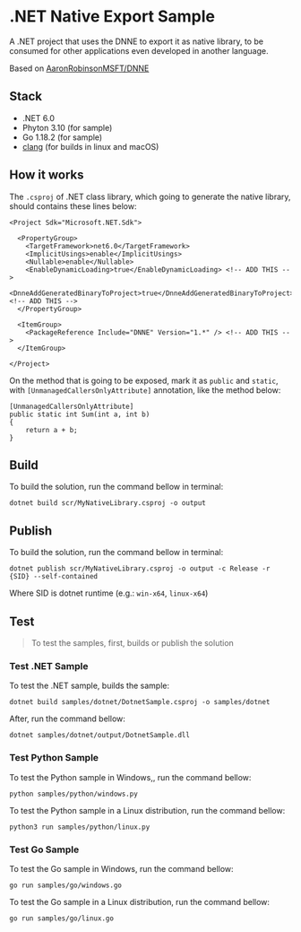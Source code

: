 # .NET Native Export Sample

A .NET project that uses the DNNE to export it as native library, to be consumed for other applications even developed in another language.

Based on [AaronRobinsonMSFT/DNNE](https://github.com/AaronRobinsonMSFT/DNNE)


## Stack

- .NET 6.0
- Phyton 3.10 (for sample)
- Go 1.18.2 (for sample)
- [clang](https://clang.llvm.org/) (for builds in linux and macOS)


## How it works

The `.csproj` of .NET class library, which going to generate the native library, should contains these lines below:

```
<Project Sdk="Microsoft.NET.Sdk">

  <PropertyGroup>
    <TargetFramework>net6.0</TargetFramework>
    <ImplicitUsings>enable</ImplicitUsings>
    <Nullable>enable</Nullable>
    <EnableDynamicLoading>true</EnableDynamicLoading> <!-- ADD THIS --> 
    <DnneAddGeneratedBinaryToProject>true</DnneAddGeneratedBinaryToProject> <!-- ADD THIS --> 
  </PropertyGroup>

  <ItemGroup>
    <PackageReference Include="DNNE" Version="1.*" /> <!-- ADD THIS --> 
  </ItemGroup>

</Project>
```

On the method that is going to be exposed, mark it as `public` and `static`, with `[UnmanagedCallersOnlyAttribute]` annotation, like the method below:

```
[UnmanagedCallersOnlyAttribute]
public static int Sum(int a, int b) 
{
    return a + b;
}
```

## Build

To build the solution, run the command bellow in terminal:

```
dotnet build scr/MyNativeLibrary.csproj -o output
```

## Publish

To build the solution, run the command bellow in terminal:

```
dotnet publish scr/MyNativeLibrary.csproj -o output -c Release -r {SID} --self-contained
```

Where SID is dotnet runtime (e.g.: `win-x64`, `linux-x64`)

## Test

> To test the samples, first, builds or publish the solution

### Test .NET Sample

To test the .NET sample, builds the sample:

```
dotnet build samples/dotnet/DotnetSample.csproj -o samples/dotnet
```

After, run the command bellow:

```
dotnet samples/dotnet/output/DotnetSample.dll
```

### Test Python Sample

To test the Python sample in Windows,, run the command bellow:

```
python samples/python/windows.py
```

To test the Python sample in a Linux distribution, run the command bellow:

```
python3 run samples/python/linux.py
```

### Test Go Sample

To test the Go sample in Windows, run the command bellow:

```
go run samples/go/windows.go
```

To test the Go sample in a Linux distribution, run the command bellow:

```
go run samples/go/linux.go
```
